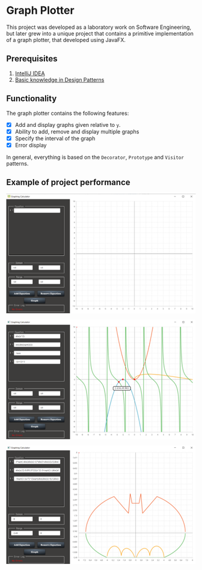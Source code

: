 # Graph Plotter

This project was developed as a laboratory work on Software Engineering, but later grew into a unique project that contains a primitive implementation of a graph plotter, that developed using JavaFX.

## Prerequisites

1. [IntelliJ IDEA](https://www.jetbrains.com/idea/download/#section=windows)
2. [Basic knowledge in Design Patterns](https://refactoring.guru/design-patterns)


## Functionality
The graph plotter contains the following features:

- [x] Add and display graphs given relative to `y`.
- [x] Ability to add, remove and display multiple graphs
- [x] Specify the interval of the graph
- [x] Error display

In general, everything is based on the `Decorator`, `Prototype` and `Visitor` patterns.

## Example of project performance

<p align="center">
    <img src="img/result1.png" alt="Example 1">
</p>

<p align="center">
    <img src="img/result2.png" alt="Example 2">
</p>

<p align="center">
    <img src="img/result3.png" alt="Example 3">
</p>
